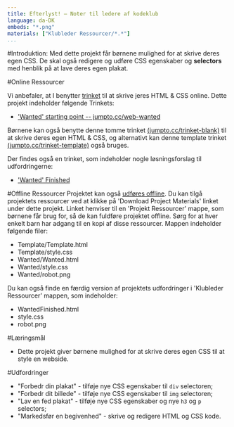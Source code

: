 ```yaml
---
title: Efterlyst! — Noter til ledere af kodeklub
language: da-DK
embeds: "*.png"
materials: ["Klubleder Ressourcer/*.*"]
...
```


#Introduktion:
Med dette projekt får børnene mulighed for at skrive deres egen CSS. De skal også redigere og udføre CSS egenskaber og __selectors__ med henblik på at lave deres egen plakat. 

#Online Ressourcer

Vi anbefaler, at I benytter [trinket](https://trinket.io/) til at skrive jeres HTML & CSS online. Dette projekt indeholder følgende Trinkets:

+ ['Wanted' starting point -- jumpto.cc/web-wanted](https://trinket.io/embed/html/73a23cf79b)

Børnene kan også benytte denne tomme trinket [(jumpto.cc/trinket-blank)](http://jumpto.cc/trinket-blank) til at skrive deres egen HTML & CSS, og alternativt kan denne template trinket [(jumpto.cc/trinket-template)](http://jumpto.cc/trinket-template) også bruges.

Der findes også en trinket, som indeholder nogle løsningsforslag til udfordringerne: 

+ ['Wanted' Finished](https://trinket.io/html/23cd83c52a)

#Offline Ressourcer
Projektet kan også [udføres offline](../html-css.html). Du kan tilgå projektets ressourcer ved at klikke på 'Download Project Materials' linket under dette projekt. Linket henviser til en 'Projekt Ressourcer' mappe, som børnene får brug for, så de kan fuldføre projektet offline. Sørg for at hver enkelt barn har adgang til en kopi af disse ressourcer. Mappen indeholder følgende filer:

+ Template/Template.html
+ Template/style.css
+ Wanted/Wanted.html
+ Wanted/style.css
+ Wanted/robot.png

Du kan også finde en færdig version af projektets udfordringer i 'Klubleder Ressourcer' mappen, som indeholder: 

+ WantedFinished.html
+ style.css
+ robot.png

#Læringsmål
+ Dette projekt giver børnene mulighed for at skrive deres egen CSS til at style en webside.

#Udfordringer
+ "Forbedr din plakat" - tilføje nye CSS egenskaber til `div` selectoren;
+ "Forbedr dit billede" - tilføje nye CSS egenskaber til `img` selectoren;
+ "Lav en fed plakat" - tilføje nye CSS egenskaber og nye `h3` og `p` selectors;
+ "Markedsfør en begivenhed" - skrive og redigere HTML og CSS kode.
